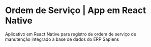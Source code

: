 # Ordem de Serviço | App em React Native

Aplicativo em React Native para registro de ordem de serviço de manutenção integrado a base de dados do ERP Sapiens

